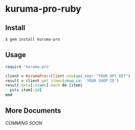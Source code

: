 # kuruma-pro-ruby

## Install

```
$ gem install kuruma-pro
```

## Usage

```ruby
require 'kuruma-pro'

client = KurumaPro::Client.new(api_key: "YOUR API KEY")
result = client.get_items(shop_id: 'YOUR SHOP ID')
result.data[:items].each do |item|
  puts item[:id]
end
```

## More Documents

*COMMING SOON*

